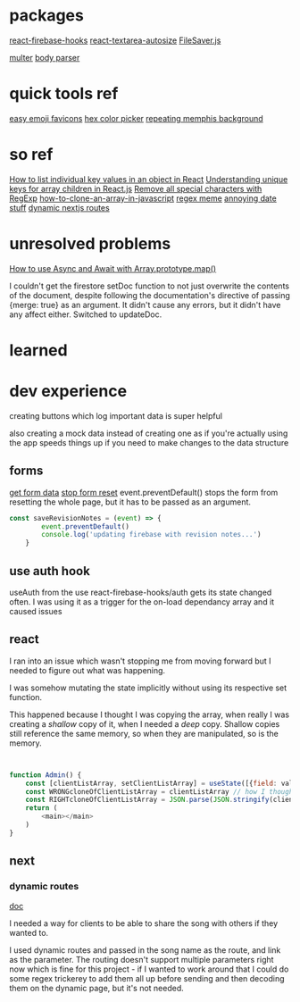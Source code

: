 # packages
[react-firebase-hooks](https://github.com/CSFrequency/react-firebase-hooks)
[react-textarea-autosize](https://github.com/Andarist/react-textarea-autosize)
[FileSaver.js](https://github.com/eligrey/FileSaver.js)


[multer](https://github.com/expressjs/multer)
[body parser](https://github.com/expressjs/body-parser)

# quick tools ref
[easy emoji favicons](https://favicon.io/emoji-favicons/bat)
[hex color picker](https://htmlcolorcodes.com/color-picker/)
[repeating memphis background](https://www.toptal.com/designers/subtlepatterns/tag/dark/page/2/)

# so ref

[How to list individual key values in an object in React](https://stackoverflow.com/a/65150539/19101255)
[Understanding unique keys for array children in React.js](https://stackoverflow.com/a/43892905/19101255)
[Remove all special characters with RegExp](https://stackoverflow.com/questions/4374822/remove-all-special-characters-with-regexp)
[how-to-clone-an-array-in-javascript](https://www.freecodecamp.org/news/how-to-clone-an-array-in-javascript-1d3183468f6a/)
[regex meme](https://stackoverflow.com/questions/1732348/regex-match-open-tags-except-xhtml-self-contained-tags/1732454#1732454)
[annoying date stuff](https://stackoverflow.com/questions/7693170/javascript-convert-from-epoch-string-to-date-object)
[dynamic nextjs routes](https://nextjs.org/docs/routing/dynamic-routes)


# unresolved problems

[How to use Async and Await with Array.prototype.map()](https://flaviocopes.com/javascript-async-await-array-map/)

I couldn't get the firestore setDoc function to not just overwrite the contents of the document, despite following the documentation's directive of passing {merge: true} as an argument. It didn't cause any errors, but it didn't have any affect either. Switched to updateDoc.

# learned

# dev experience

creating buttons which log important data is super helpful

also creating a mock data instead of creating one as if you're actually using the app speeds things up if you need to make changes to the data structure

## forms
[get form data](https://stackoverflow.com/questions/23427384/get-form-data-in-reactjs)
[stop form reset](https://javascript.tutorialink.com/event-in-javascript-is-deprecated-and-i-cannot-use-preventdefault/)
event.preventDefault() stops the form from resetting the whole page, but it has to be passed as an argument.
```js
const saveRevisionNotes = (event) => {
        event.preventDefault()
        console.log('updating firebase with revision notes...')
    }
```

## use auth hook

useAuth from the use react-firebase-hooks/auth gets its state changed often.
I was using it as a trigger for the on-load dependancy array and it caused issues 

## react

I ran into an issue which wasn't stopping me from moving forward but I needed to figure out what was happening.

I was somehow mutating the state implicitly without using its respective set function.

This happened because I thought I was copying the array, when really I was creating a *shallow* copy of it, when I needed a *deep* copy. Shallow copies still reference the same memory, so when they are manipulated, so is the memory.

```js


function Admin() {
    const [clientListArray, setClientListArray] = useState([{field: value}, {field: value}]) // state
    const WRONGcloneOfClientListArray = clientListArray // how I thought you could copy the array of nested data held in state to a new array without mutating it
    const RIGHTcloneOfClientListArray = JSON.parse(JSON.stringify(clientListArray)) // how I ended up doing it
    return (
        <main></main>
    )
}

```

## next

### dynamic routes

[doc](https://nextjs.org/docs/routing/dynamic-routes)

I needed a way for clients to be able to share the song with others if they wanted to.

I used dynamic routes and passed in the song name as the route, and link as the parameter. The routing doesn't support multiple parameters right now which is fine for this project - if I wanted to work around that I could do some regex trickerey to add them all up before sending and then decoding them on the dynamic page, but it's not needed.

